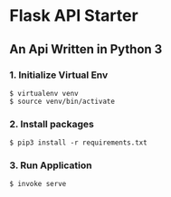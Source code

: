# Flask API Starter

## An Api Written in Python 3

### 1. Initialize Virtual Env
```
$ virtualenv venv
$ source venv/bin/activate
```

### 2. Install packages
```
$ pip3 install -r requirements.txt
```

### 3. Run Application
```
$ invoke serve
```
